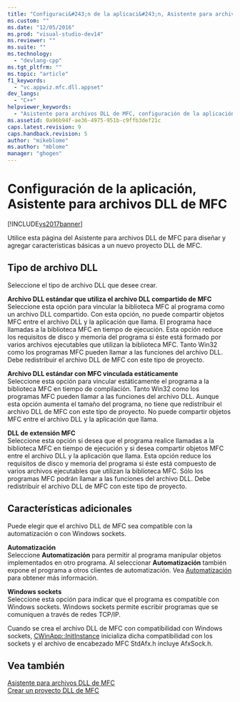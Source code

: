 ```yaml
---
title: "Configuraci&#243;n de la aplicaci&#243;n, Asistente para archivos DLL de MFC | Microsoft Docs"
ms.custom: ""
ms.date: "12/05/2016"
ms.prod: "visual-studio-dev14"
ms.reviewer: ""
ms.suite: ""
ms.technology: 
  - "devlang-cpp"
ms.tgt_pltfrm: ""
ms.topic: "article"
f1_keywords: 
  - "vc.appwiz.mfc.dll.appset"
dev_langs: 
  - "C++"
helpviewer_keywords: 
  - "Asistente para archivos DLL de MFC, configuración de la aplicación"
ms.assetid: 0a96b94f-ae36-4975-951b-c9ffb3def21c
caps.latest.revision: 9
caps.handback.revision: 5
author: "mikeblome"
ms.author: "mblome"
manager: "ghogen"
---
```

# Configuraci&#243;n de la aplicaci&#243;n, Asistente para archivos DLL de MFC
[!INCLUDE[vs2017banner](../../assembler/inline/includes/vs2017banner.md)]

Utilice esta página del Asistente para archivos DLL de MFC para diseñar y agregar características básicas a un nuevo proyecto DLL de MFC.  
  
## Tipo de archivo DLL  
 Seleccione el tipo de archivo DLL que desee crear.  
  
 **Archivo DLL estándar que utiliza el archivo DLL compartido de MFC**  
 Seleccione esta opción para vincular la biblioteca MFC al programa como un archivo DLL compartido.  Con esta opción, no puede compartir objetos MFC entre el archivo DLL y la aplicación que llama.  El programa hace llamadas a la biblioteca MFC en tiempo de ejecución.  Esta opción reduce los requisitos de disco y memoria del programa si éste está formado por varios archivos ejecutables que utilizan la biblioteca MFC.  Tanto Win32 como los programas MFC pueden llamar a las funciones del archivo DLL.  Debe redistribuir el archivo DLL de MFC con este tipo de proyecto.  
  
 **Archivo DLL estándar con MFC vinculada estáticamente**  
 Seleccione esta opción para vincular estáticamente el programa a la biblioteca MFC en tiempo de compilación.  Tanto Win32 como los programas MFC pueden llamar a las funciones del archivo DLL.  Aunque esta opción aumenta el tamaño del programa, no tiene que redistribuir el archivo DLL de MFC con este tipo de proyecto.  No puede compartir objetos MFC entre el archivo DLL y la aplicación que llama.  
  
 **DLL de extensión MFC**  
 Seleccione esta opción si desea que el programa realice llamadas a la biblioteca MFC en tiempo de ejecución y si desea compartir objetos MFC entre el archivo DLL y la aplicación que llama.  Esta opción reduce los requisitos de disco y memoria del programa si éste está compuesto de varios archivos ejecutables que utilizan la biblioteca MFC.  Sólo los programas MFC podrán llamar a las funciones del archivo DLL.  Debe redistribuir el archivo DLL de MFC con este tipo de proyecto.  
  
## Características adicionales  
 Puede elegir que el archivo DLL de MFC sea compatible con la automatización o con Windows sockets.  
  
 **Automatización**  
 Seleccione **Automatización** para permitir al programa manipular objetos implementados en otro programa.  Al seleccionar **Automatización** también expone el programa a otros clientes de automatización.  Vea [Automatización](../../mfc/automation.md) para obtener más información.  
  
 **Windows sockets**  
 Seleccione esta opción para indicar que el programa es compatible con Windows sockets.  Windows sockets permite escribir programas que se comuniquen a través de redes TCP\/IP.  
  
 Cuando se crea el archivo DLL de MFC con compatibilidad con Windows sockets, [CWinApp::InitInstance](../Topic/CWinApp::InitInstance.md) inicializa dicha compatibilidad con los sockets y el archivo de encabezado MFC StdAfx.h incluye AfxSock.h.  
  
## Vea también  
 [Asistente para archivos DLL de MFC](../../mfc/reference/mfc-dll-wizard.md)   
 [Crear un proyecto DLL de MFC](../../mfc/reference/creating-an-mfc-dll-project.md)